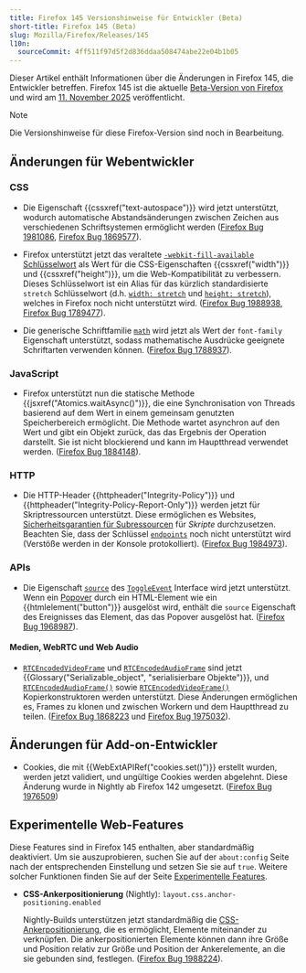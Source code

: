 ```yaml
---
title: Firefox 145 Versionshinweise für Entwickler (Beta)
short-title: Firefox 145 (Beta)
slug: Mozilla/Firefox/Releases/145
l10n:
  sourceCommit: 4ff511f97d5f2d836ddaa508474abe22e04b1b05
---
```


Dieser Artikel enthält Informationen über die Änderungen in Firefox 145, die Entwickler betreffen. Firefox 145 ist die aktuelle [Beta-Version von Firefox](https://www.firefox.com/en-US/channel/desktop/#beta) und wird am [11. November 2025](https://whattrainisitnow.com/release/?version=145) veröffentlicht.

> [!NOTE]
> Die Versionshinweise für diese Firefox-Version sind noch in Bearbeitung.

<!-- Autoren: Bitte kommentieren Sie alle Überschriften aus, für die Sie Notizen schreiben -->

## Änderungen für Webentwickler

<!-- ### Entwicklerwerkzeuge -->

<!-- ### HTML -->

<!-- Keine bemerkenswerten Änderungen. -->

<!-- #### Entfernungen -->

<!-- ### MathML -->

<!-- #### Entfernungen -->

<!-- ### SVG -->

<!-- #### Entfernungen -->

### CSS

- Die Eigenschaft {{cssxref("text-autospace")}} wird jetzt unterstützt, wodurch automatische Abstandsänderungen zwischen Zeichen aus verschiedenen Schriftsystemen ermöglicht werden ([Firefox Bug 1981086](https://bugzil.la/1981086), [Firefox Bug 1869577](https://bugzil.la/1869577)).

- Firefox unterstützt jetzt das veraltete [`-webkit-fill-available` Schlüsselwort](/de/docs/Web/CSS/WebKit_Extensions) als Wert für die CSS-Eigenschaften {{cssxref("width")}} und {{cssxref("height")}}, um die Web-Kompatibilität zu verbessern. Dieses Schlüsselwort ist ein Alias für das kürzlich standardisierte `stretch` Schlüsselwort (d.h. [`width: stretch`](/de/docs/Web/CSS/width#stretch) und [`height: stretch`](/de/docs/Web/CSS/height#stretch)), welches in Firefox noch nicht unterstützt wird. ([Firefox Bug 1988938](https://bugzil.la/1988938), [Firefox Bug 1789477](https://bugzil.la/1789477)).

- Die generische Schriftfamilie [`math`](/de/docs/Web/CSS/font-family#math) wird jetzt als Wert der `font-family` Eigenschaft unterstützt, sodass mathematische Ausdrücke geeignete Schriftarten verwenden können. ([Firefox Bug 1788937](https://bugzil.la/1788937)).

<!-- Keine bemerkenswerten Änderungen. -->

<!-- #### Entfernungen -->

### JavaScript

- Firefox unterstützt nun die statische Methode {{jsxref("Atomics.waitAsync()")}}, die eine Synchronisation von Threads basierend auf dem Wert in einem gemeinsam genutzten Speicherbereich ermöglicht. Die Methode wartet asynchron auf den Wert und gibt ein Objekt zurück, das das Ergebnis der Operation darstellt. Sie ist nicht blockierend und kann im Hauptthread verwendet werden. ([Firefox Bug 1884148](https://bugzil.la/1884148)).

<!-- #### Entfernungen -->

### HTTP

- Die HTTP-Header {{httpheader("Integrity-Policy")}} und {{httpheader("Integrity-Policy-Report-Only")}} werden jetzt für Skriptressourcen unterstützt. Diese ermöglichen es Websites, [Sicherheitsgarantien für Subressourcen](/de/docs/Web/Security/Subresource_Integrity) für _Skripte_ durchzusetzen. Beachten Sie, dass der Schlüssel [`endpoints`](/de/docs/Web/HTTP/Reference/Headers/Integrity-Policy#endpoints) noch nicht unterstützt wird (Verstöße werden in der Konsole protokolliert). ([Firefox Bug 1984973](https://bugzil.la/1984973)).

<!-- #### Entfernungen -->

<!-- ### Sicherheit -->

<!-- #### Entfernungen -->

### APIs

- Die Eigenschaft [`source`](/de/docs/Web/API/ToggleEvent/source) des [`ToggleEvent`](/de/docs/Web/API/ToggleEvent) Interface wird jetzt unterstützt. Wenn ein [Popover](/de/docs/Web/API/Popover_API) durch ein HTML-Element wie ein {{htmlelement("button")}} ausgelöst wird, enthält die `source` Eigenschaft des Ereignisses das Element, das das Popover ausgelöst hat. ([Firefox Bug 1968987](https://bugzil.la/1968987)).

<!-- #### DOM -->

#### Medien, WebRTC und Web Audio

- [`RTCEncodedVideoFrame`](/de/docs/Web/API/RTCEncodedVideoFrame) und [`RTCEncodedAudioFrame`](/de/docs/Web/API/RTCEncodedAudioFrame) sind jetzt {{Glossary("Serializable_object", "serialisierbare Objekte")}}, und [`RTCEncodedAudioFrame()`](/de/docs/Web/API/RTCEncodedAudioFrame/RTCEncodedAudioFrame) sowie [`RTCEncodedVideoFrame()`](/de/docs/Web/API/RTCEncodedVideoFrame/RTCEncodedVideoFrame) Kopierkonstruktoren werden unterstützt. Diese Änderungen ermöglichen es, Frames zu klonen und zwischen Workern und dem Hauptthread zu teilen. ([Firefox Bug 1868223](https://bugzil.la/1868223) und [Firefox Bug 1975032](https://bugzil.la/1975032)).

<!-- #### Entfernungen -->

<!-- ### WebAssembly -->

<!-- #### Entfernungen -->

<!-- ### WebDriver-Konformität (WebDriver BiDi, Marionette) -->

<!-- #### Allgemein -->

<!-- #### WebDriver BiDi -->

<!-- #### Marionette -->

## Änderungen für Add-on-Entwickler

- Cookies, die mit {{WebExtAPIRef("cookies.set()")}} erstellt wurden, werden jetzt validiert, und ungültige Cookies werden abgelehnt. Diese Änderung wurde in Nightly ab Firefox 142 umgesetzt. ([Firefox Bug 1976509](https://bugzil.la/1976509))

<!-- ### Entfernungen -->

<!-- ### Andere -->

## Experimentelle Web-Features

Diese Features sind in Firefox 145 enthalten, aber standardmäßig deaktiviert. Um sie auszuprobieren, suchen Sie auf der `about:config` Seite nach der entsprechenden Einstellung und setzen Sie sie auf `true`. Weitere solcher Funktionen finden Sie auf der Seite [Experimentelle Features](/de/docs/Mozilla/Firefox/Experimental_features).

- **CSS-Ankerpositionierung** (Nightly): `layout.css.anchor-positioning.enabled`

  Nightly-Builds unterstützen jetzt standardmäßig die [CSS-Ankerpositionierung](/de/docs/Web/CSS/CSS_anchor_positioning), die es ermöglicht, Elemente miteinander zu verknüpfen. Die ankerpositionierten Elemente können dann ihre Größe und Position relativ zur Größe und Position der Ankerelemente, an die sie gebunden sind, festlegen. ([Firefox Bug 1988224](https://bugzil.la/1988224)).
